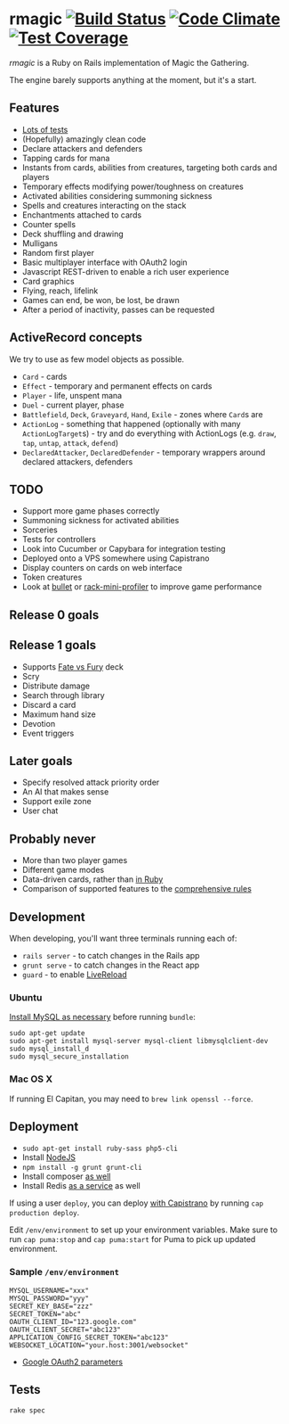 rmagic [![Build Status](https://travis-ci.org/soundasleep/rmagic.svg?branch=master)](https://travis-ci.org/soundasleep/rmagic) [![Code Climate](https://codeclimate.com/github/soundasleep/rmagic/badges/gpa.svg)](https://codeclimate.com/github/soundasleep/rmagic) [![Test Coverage](https://codeclimate.com/github/soundasleep/rmagic/badges/coverage.svg)](https://codeclimate.com/github/soundasleep/rmagic/coverage)
======

*rmagic* is a Ruby on Rails implementation of Magic the Gathering.

The engine barely supports anything at the moment, but it's a start.

## Features

* [Lots of tests](spec/games/)
* (Hopefully) amazingly clean code
* Declare attackers and defenders
* Tapping cards for mana
* Instants from cards, abilities from creatures, targeting both cards and players
* Temporary effects modifying power/toughness on creatures
* Activated abilities considering summoning sickness
* Spells and creatures interacting on the stack
* Enchantments attached to cards
* Counter spells
* Deck shuffling and drawing
* Mulligans
* Random first player
* Basic multiplayer interface with OAuth2 login
* Javascript REST-driven to enable a rich user experience
* Card graphics
* Flying, reach, lifelink
* Games can end, be won, be lost, be drawn
* After a period of inactivity, passes can be requested

## ActiveRecord concepts

We try to use as few model objects as possible.

* `Card` - cards
* `Effect` - temporary and permanent effects on cards
* `Player` - life, unspent mana
* `Duel` - current player, phase
* `Battlefield`, `Deck`, `Graveyard`, `Hand`, `Exile` - zones where `Card`s are
* `ActionLog` - something that happened (optionally with many `ActionLogTarget`s) - try and do everything with ActionLogs (e.g. `draw`, `tap`, `untap`, `attack`, `defend`)
* `DeclaredAttacker`, `DeclaredDefender` - temporary wrappers around declared attackers, defenders

## TODO

* Support more game phases correctly
* Summoning sickness for activated abilities
* Sorceries
* Tests for controllers
* Look into Cucumber or Capybara for integration testing
* Deployed onto a VPS somewhere using Capistrano
* Display counters on cards on web interface
* Token creatures
* Look at [bullet](https://github.com/flyerhzm/bullet) or [rack-mini-profiler](https://github.com/MiniProfiler/rack-mini-profiler) to improve game performance

## Release 0 goals

## Release 1 goals

* Supports [Fate vs Fury](http://sales.starcitygames.com/carddisplay.php?product=695013) deck
* Scry
* Distribute damage
* Search through library
* Discard a card
* Maximum hand size
* Devotion
* Event triggers

## Later goals

* Specify resolved attack priority order
* An AI that makes sense
* Support exile zone
* User chat

## Probably never

* More than two player games
* Different game modes
* Data-driven cards, rather than [in Ruby](app/cards/)
* Comparison of supported features to the [comprehensive rules](http://magiccards.info/rules.html)

## Development

When developing, you'll want three terminals running each of:

* `rails server` - to catch changes in the Rails app
* `grunt serve` - to catch changes in the React app
* `guard` - to enable [LiveReload](https://mattbrictson.com/lightning-fast-sass-reloading-in-rails)

### Ubuntu

[Install MySQL as necessary](https://www.digitalocean.com/community/tutorials/how-to-use-mysql-with-your-ruby-on-rails-application-on-ubuntu-14-04) before running `bundle`:

```
sudo apt-get update
sudo apt-get install mysql-server mysql-client libmysqlclient-dev
sudo mysql_install_d
sudo mysql_secure_installation
```

### Mac OS X

If running El Capitan, you may need to `brew link openssl --force`.

## Deployment

* `sudo apt-get install ruby-sass php5-cli`
* Install [NodeJS](https://github.com/joyent/node/wiki/Installing-Node.js-via-package-manager)
* `npm install -g grunt grunt-cli`
* Install composer [as well](https://getcomposer.org/doc/00-intro.md)
* Install Redis [as a service](http://redis.io/topics/quickstart) as well

If using a user `deploy`, you can deploy [with Capistrano](https://www.digitalocean.com/community/tutorials/deploying-a-rails-app-on-ubuntu-14-04-with-capistrano-nginx-and-puma) by running `cap production deploy`.

Edit `/env/environment` to set up your environment variables.
Make sure to run `cap puma:stop` and `cap puma:start` for Puma to pick up updated environment.

### Sample `/env/environment`

```
MYSQL_USERNAME="xxx"
MYSQL_PASSWORD="yyy"
SECRET_KEY_BASE="zzz"
SECRET_TOKEN="abc"
OAUTH_CLIENT_ID="123.google.com"
OAUTH_CLIENT_SECRET="abc123"
APPLICATION_CONFIG_SECRET_TOKEN="abc123"
WEBSOCKET_LOCATION="your.host:3001/websocket"
```

* [Google OAuth2 parameters](http://www.jevon.org/wiki/Google_OAuth2_with_Ruby_on_Rails)

## Tests

```
rake spec
```
